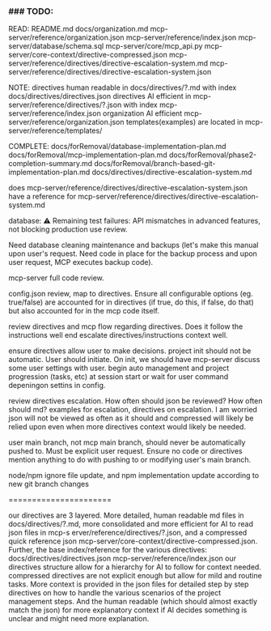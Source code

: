 ### ### TODO:

READ:
README.md
docs/organization.md
mcp-server/reference/organization.json
mcp-server/reference/index.json
mcp-server/database/schema.sql
mcp-server/core/mcp_api.py
mcp-server/core-context/directive-compressed.json
mcp-server/reference/directives/directive-escalation-system.md
mcp-server/reference/directives/directive-escalation-system.json

NOTE:
directives human readable in docs/directives/?.md with index docs/directives/directives.json
directives AI efficient in mcp-server/reference/directives/?.json with index mcp-server/reference/index.json
organization AI efficient mcp-server/reference/organization.json
templates(examples) are located in mcp-server/reference/templates/

COMPLETE:
docs/forRemoval/database-implementation-plan.md
docs/forRemoval/mcp-implementation-plan.md
docs/forRemoval/phase2-completion-summary.md
docs/forRemoval/branch-based-git-implementation-plan.md
docs/directives/directive-escalation-system.md

does mcp-server/reference/directives/directive-escalation-system.json
have a reference for mcp-server/reference/directives/directive-escalation-system.md

database: 
 ⚠️ Remaining test failures: API
  mismatches in advanced features, not
  blocking production use
review.

Need database cleaning maintenance and backups (let's make this manual upon user's request. Need code in place for the backup process and upon user request, MCP executes backup code).

mcp-server full code review.

config.json review, map to directives. Ensure all configurable options (eg. true/false) are accounted for in directives (if true, do this, if false, do that) but also accounted for in the mcp code itself.

review directives and mcp flow regarding directives. Does it follow the instructions well end escalate directives/instructions context well.

ensure directives allow user to make decisions. project init should not be automatic. User should initiate. On init, we should have mcp-server discuss some user settings with user.
begin auto management and project progression (tasks, etc) at session start or wait for user command depeningon settins in config.

review directives escalation. How often should json be reviewed? How often should md? examples for escalation, directives on escalation. I am worried json will not be viewed as often as it should and compressed will likely be relied upon even when more directives context would likely be needed.

user main branch, not mcp main branch, should never be automatically pushed to. Must be explicit user request. Ensure no code or directives mention anything to do with pushing to or modifying user's main branch. 

node/npm ignore file update, and npm implementation update according to new git branch changes


======================

our directives are 3 layered. More detailed, human readable md files in docs/directives/?.md, more consolidated and more efficient for AI to read json files in mcp-s erver/reference/directives/?.json, and a compressed quick reference json mcp-server/core-context/directive-compressed.json. Further, the base index/reference for the various directives: docs/directives/directives.json mcp-server/reference/index.json our directives structure allow for a hierarchy for AI to follow for context needed. compressed directives are not explicit enough but allow for mild and routine tasks. More context is provided in the json files for detailed step by step directives on how to handle the various scenarios of the project management steps. And the human readable (which should almost exactly match the json) for more explanatory context if AI decides something is unclear and might need more explanation.